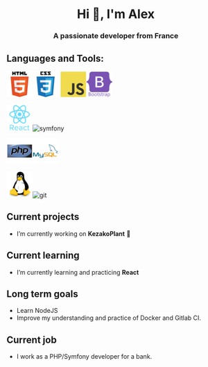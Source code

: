 <h1 align="center">Hi 👋, I'm Alex</h1>
<h3 align="center">A passionate developer from France</h3>

<p align="left">
</p>

## Languages and Tools:
<img src="https://raw.githubusercontent.com/devicons/devicon/master/icons/html5/html5-original-wordmark.svg" alt="html5" width="60" height="60"/><img src="https://raw.githubusercontent.com/devicons/devicon/master/icons/css3/css3-original-wordmark.svg" alt="css3" width="60" height="60"/>
<img src="https://raw.githubusercontent.com/devicons/devicon/master/icons/javascript/javascript-original.svg" alt="javascript" width="60" height="60"/><img src="https://raw.githubusercontent.com/devicons/devicon/master/icons/bootstrap/bootstrap-plain-wordmark.svg" alt="bootstrap" width="60" height="60"/>
  
<img src="https://raw.githubusercontent.com/devicons/devicon/master/icons/react/react-original-wordmark.svg" alt="react" width="60" height="60"/><img src="https://symfony.com/logos/symfony_black_03.svg" alt="symfony" width="60" height="60"/>

<img src="https://raw.githubusercontent.com/devicons/devicon/master/icons/php/php-original.svg" alt="php" width="60" height="60"/><img src="https://raw.githubusercontent.com/devicons/devicon/master/icons/mysql/mysql-original-wordmark.svg" alt="mysql" width="60" height="60"/>

<img src="https://raw.githubusercontent.com/devicons/devicon/master/icons/linux/linux-original.svg" alt="linux" width="60" height="60"/><img src="https://www.vectorlogo.zone/logos/git-scm/git-scm-icon.svg" alt="git" width="60" height="60"/> 

## Current projects
-  I’m currently working on **KezakoPlant** 🌱

## Current learning

-  I’m currently learning and practicing **React**

## Long term goals
- Learn NodeJS
- Improve my understanding and practice of Docker and Gitlab CI.

## Current job
- I work as a PHP/Symfony developer for a bank.
